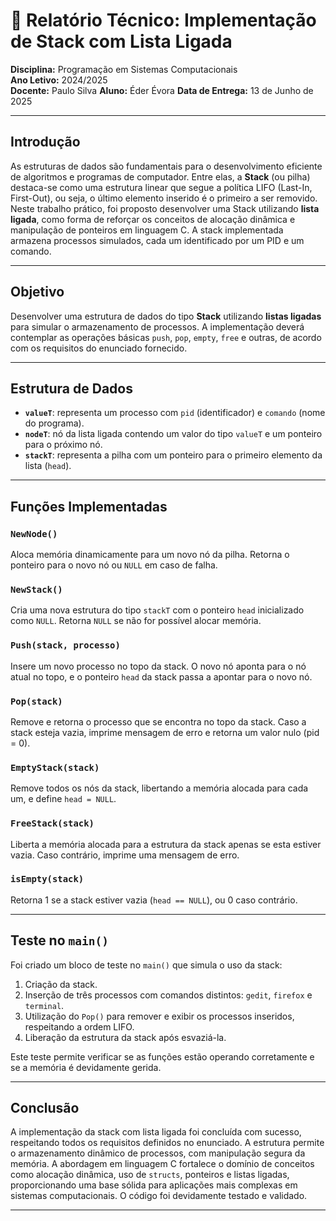 # 📄 Relatório Técnico: Implementação de Stack com Lista Ligada

**Disciplina:** Programação em Sistemas Computacionais  
**Ano Letivo:** 2024/2025  
**Docente:** Paulo Silva 
**Aluno:** Éder Évora
**Data de Entrega:** 13 de Junho de 2025

---

## Introdução

As estruturas de dados são fundamentais para o desenvolvimento eficiente de algoritmos e programas de computador. Entre elas, a **Stack** (ou pilha) destaca-se como uma estrutura linear que segue a política LIFO (Last-In, First-Out), ou seja, o último elemento inserido é o primeiro a ser removido. Neste trabalho prático, foi proposto desenvolver uma Stack utilizando **lista ligada**, como forma de reforçar os conceitos de alocação dinâmica e manipulação de ponteiros em linguagem C. A stack implementada armazena processos simulados, cada um identificado por um PID e um comando.

---

## Objetivo

Desenvolver uma estrutura de dados do tipo **Stack** utilizando **listas ligadas** para simular o armazenamento de processos. A implementação deverá contemplar as operações básicas `push`, `pop`, `empty`, `free` e outras, de acordo com os requisitos do enunciado fornecido.

---

## Estrutura de Dados

- **`valueT`**: representa um processo com `pid` (identificador) e `comando` (nome do programa).
- **`nodeT`**: nó da lista ligada contendo um valor do tipo `valueT` e um ponteiro para o próximo nó.
- **`stackT`**: representa a pilha com um ponteiro para o primeiro elemento da lista (`head`).

---

## Funções Implementadas

### `NewNode()`
Aloca memória dinamicamente para um novo nó da pilha. Retorna o ponteiro para o novo nó ou `NULL` em caso de falha.

### `NewStack()`
Cria uma nova estrutura do tipo `stackT` com o ponteiro `head` inicializado como `NULL`. Retorna `NULL` se não for possível alocar memória.

### `Push(stack, processo)`
Insere um novo processo no topo da stack. O novo nó aponta para o nó atual no topo, e o ponteiro `head` da stack passa a apontar para o novo nó.

### `Pop(stack)`
Remove e retorna o processo que se encontra no topo da stack. Caso a stack esteja vazia, imprime mensagem de erro e retorna um valor nulo (pid = 0).

### `EmptyStack(stack)`
Remove todos os nós da stack, libertando a memória alocada para cada um, e define `head = NULL`.

### `FreeStack(stack)`
Liberta a memória alocada para a estrutura da stack apenas se esta estiver vazia. Caso contrário, imprime uma mensagem de erro.

### `isEmpty(stack)`
Retorna 1 se a stack estiver vazia (`head == NULL`), ou 0 caso contrário.

---

## Teste no `main()`

Foi criado um bloco de teste no `main()` que simula o uso da stack:

1. Criação da stack.
2. Inserção de três processos com comandos distintos: `gedit`, `firefox` e `terminal`.
3. Utilização do `Pop()` para remover e exibir os processos inseridos, respeitando a ordem LIFO.
4. Liberação da estrutura da stack após esvaziá-la.

Este teste permite verificar se as funções estão operando corretamente e se a memória é devidamente gerida.

---

## Conclusão

A implementação da stack com lista ligada foi concluída com sucesso, respeitando todos os requisitos definidos no enunciado. A estrutura permite o armazenamento dinâmico de processos, com manipulação segura da memória. A abordagem em linguagem C fortalece o domínio de conceitos como alocação dinâmica, uso de `structs`, ponteiros e listas ligadas, proporcionando uma base sólida para aplicações mais complexas em sistemas computacionais. O código foi devidamente testado e validado.

---
